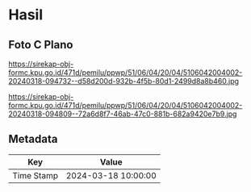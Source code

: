 # Hasil

## Foto C Plano

https://sirekap-obj-formc.kpu.go.id/471d/pemilu/ppwp/51/06/04/20/04/5106042004002-20240318-094732--d58d200d-932b-4f5b-80d1-2499d8a8b460.jpg

https://sirekap-obj-formc.kpu.go.id/471d/pemilu/ppwp/51/06/04/20/04/5106042004002-20240318-094809--72a6d8f7-46ab-47c0-881b-682a9420e7b9.jpg


## Metadata

| Key        | Value               |
| ---------- | ------------------- |
| Time Stamp | 2024-03-18 10:00:00 |



